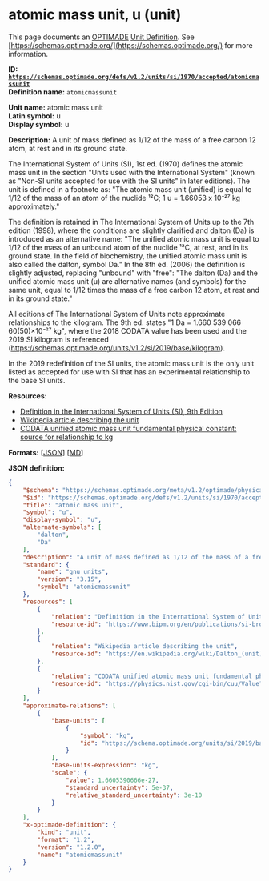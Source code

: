 # atomic mass unit, u (unit)

This page documents an [OPTIMADE](https://www.optimade.org/) [Unit Definition](https://schemas.optimade.org/#definitions). See [https://schemas.optimade.org/](https://schemas.optimade.org/) for more information.

**ID: [`https://schemas.optimade.org/defs/v1.2/units/si/1970/accepted/atomicmassunit`](https://schemas.optimade.org/defs/v1.2/units/si/1970/accepted/atomicmassunit)**  
**Definition name:** `atomicmassunit`

**Unit name:** atomic mass unit  
**Latin symbol:** u  
**Display symbol:** u  
  
**Description:** A unit of mass defined as 1/12 of the mass of a free carbon 12 atom, at rest and in its ground state.

The International System of Units (SI), 1st ed. (1970) defines the atomic mass unit in the section "Units used with the International System" (known as "Non-SI units accepted for use with the SI units" in later editions).
The unit is defined in a footnote as: "The atomic mass unit (unified) is equal to 1/12 of the mass of an atom of the nuclide ¹²C; 1 u = 1.66053 x 10⁻²⁷ kg approximately."

The definition is retained in The International System of Units up to the 7th edition (1998), where the conditions are slightly clarified and dalton (Da) is introduced as an alternative name: "The unified atomic mass unit is equal to 1/12 of the mass of an unbound atom of the nuclide ¹²C, at rest, and in its ground state. In the field of biochemistry, the unified atomic mass unit is also called the dalton, symbol Da."
In the 8th ed. (2006) the definition is slightly adjusted, replacing "unbound" with "free": "The dalton (Da) and the unified atomic mass unit (u) are alternative names (and symbols) for the same unit, equal to 1/12 times the mass of a free carbon 12 atom, at rest and in its ground state."

All editions of The International System of Units note approximate relationships to the kilogram.
The 9th ed. states "1 Da = 1.660 539 066 60(50)×10⁻²⁷ kg", where the 2018 CODATA value has been used and the 2019 SI kilogram is referenced (https://schemas.optimade.org/units/v1.2/si/2019/base/kilogram).

In the 2019 redefinition of the SI units, the atomic mass unit is the only unit listed as accepted for use with SI that has an experimental relationship to the base SI units.

**Resources:**

- [Definition in the International System of Units (SI), 9th Edition](https://www.bipm.org/en/publications/si-brochure)
- [Wikipedia article describing the unit](https://en.wikipedia.org/wiki/Dalton_(unit))
- [CODATA unified atomic mass unit fundamental physical constant: source for relationship to kg](https://physics.nist.gov/cgi-bin/cuu/Value?ukg)


**Formats:** [[JSON](atomicmassunit.json)] [[MD](atomicmassunit.md)]

**JSON definition:**

``` json
{
    "$schema": "https://schemas.optimade.org/meta/v1.2/optimade/physical_unit_definition.md",
    "$id": "https://schemas.optimade.org/defs/v1.2/units/si/1970/accepted/atomicmassunit",
    "title": "atomic mass unit",
    "symbol": "u",
    "display-symbol": "u",
    "alternate-symbols": [
        "dalton",
        "Da"
    ],
    "description": "A unit of mass defined as 1/12 of the mass of a free carbon 12 atom, at rest and in its ground state.\n\nThe International System of Units (SI), 1st ed. (1970) defines the atomic mass unit in the section \"Units used with the International System\" (known as \"Non-SI units accepted for use with the SI units\" in later editions).\nThe unit is defined in a footnote as: \"The atomic mass unit (unified) is equal to 1/12 of the mass of an atom of the nuclide \u00b9\u00b2C; 1 u = 1.66053 x 10\u207b\u00b2\u2077 kg approximately.\"\n\nThe definition is retained in The International System of Units up to the 7th edition (1998), where the conditions are slightly clarified and dalton (Da) is introduced as an alternative name: \"The unified atomic mass unit is equal to 1/12 of the mass of an unbound atom of the nuclide \u00b9\u00b2C, at rest, and in its ground state. In the field of biochemistry, the unified atomic mass unit is also called the dalton, symbol Da.\"\nIn the 8th ed. (2006) the definition is slightly adjusted, replacing \"unbound\" with \"free\": \"The dalton (Da) and the unified atomic mass unit (u) are alternative names (and symbols) for the same unit, equal to 1/12 times the mass of a free carbon 12 atom, at rest and in its ground state.\"\n\nAll editions of The International System of Units note approximate relationships to the kilogram.\nThe 9th ed. states \"1 Da = 1.660 539 066 60(50)\u00d710\u207b\u00b2\u2077 kg\", where the 2018 CODATA value has been used and the 2019 SI kilogram is referenced (https://schemas.optimade.org/units/v1.2/si/2019/base/kilogram).\n\nIn the 2019 redefinition of the SI units, the atomic mass unit is the only unit listed as accepted for use with SI that has an experimental relationship to the base SI units.",
    "standard": {
        "name": "gnu units",
        "version": "3.15",
        "symbol": "atomicmassunit"
    },
    "resources": [
        {
            "relation": "Definition in the International System of Units (SI), 9th Edition",
            "resource-id": "https://www.bipm.org/en/publications/si-brochure"
        },
        {
            "relation": "Wikipedia article describing the unit",
            "resource-id": "https://en.wikipedia.org/wiki/Dalton_(unit)"
        },
        {
            "relation": "CODATA unified atomic mass unit fundamental physical constant: source for relationship to kg",
            "resource-id": "https://physics.nist.gov/cgi-bin/cuu/Value?ukg"
        }
    ],
    "approximate-relations": [
        {
            "base-units": [
                {
                    "symbol": "kg",
                    "id": "https://schema.optimade.org/units/si/2019/base/kilogram"
                }
            ],
            "base-units-expression": "kg",
            "scale": {
                "value": 1.6605390666e-27,
                "standard_uncertainty": 5e-37,
                "relative_standard_uncertainty": 3e-10
            }
        }
    ],
    "x-optimade-definition": {
        "kind": "unit",
        "format": "1.2",
        "version": "1.2.0",
        "name": "atomicmassunit"
    }
}
```